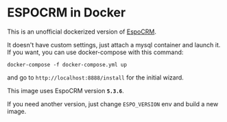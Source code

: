 # ESPOCRM in Docker

This is an unofficial dockerized version of [EspoCRM](https://www.espocrm.com/).   

It doesn't have custom settings, just attach a mysql container and launch it.   
If you want, you can use docker-compose with this command:   

    docker-compose -f docker-compose.yml up

   
and go to `http://localhost:8888/install` for the initial wizard.   
   
This image uses EspoCRM version **`5.3.6`**.      
   
If you need another version, just change `ESPO_VERSION` env and build a new image.   
